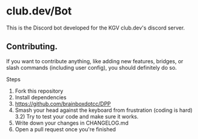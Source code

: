 # club.dev/Bot

This is the Discord bot developed for the KGV club.dev's discord server. 

## Contributing.
If you want to contribute anything, like adding new features, bridges, or slash commands (including user config), you should definitely do so.

Steps

1) Fork this repository
2) Install dependencies
  1) https://github.com/brainboxdotcc/DPP
3) Smash your head against the keyboard from frustration (coding is hard)
3.2) Try to test your code and make sure it works.
4) Write down your changes in CHANGELOG.md
5) Open a pull request once you're finished

